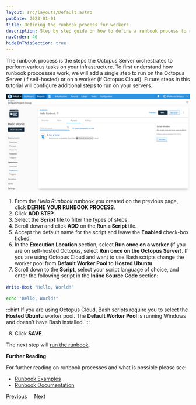 ```yaml
---
layout: src/layouts/Default.astro
pubDate: 2023-01-01
title: Defining the runbook process for workers
description: Step by step guide on how to define a runbook process to run on Workers in Octopus Deploy.
navOrder: 40
hideInThisSection: true
---
```


The runbook process is the steps the Octopus Server orchestrates to perform various tasks on your infrastructure.  To first understand how runbook proccesses work, we will add a single step to run on the Octopus Server (if self-hosted) or on a worker (if Octopus Cloud).  Future steps in this tutorial will configure additional steps to run on your servers.

![The Hello world deployment process](images/runbook-process.png "width=500")

1. From the *Hello Runbook* runbook you created on the previous page, click **DEFINE YOUR RUNBOOK PROCESS**.
1. Click **ADD STEP**.
1. Select the **Script** tile to filter the types of steps.
1. Scroll down and click **ADD** on the **Run a Script** tile.
1. Accept the default name for the script and leave the **Enabled** check-box ticked.
1. In the **Execution Location** section, select **Run once on a worker** (if you are on self-hosted Octopus, select **Run once on the Octopus Server**).  If you are using Octopus Cloud and want to use Bash scripts change the worker pool from **Default Worker Pool** to **Hosted Ubuntu**.
1. Scroll down to the **Script**, select your script language of choice, and enter the following script in the **Inline Source Code** section:

```powershell PowerShell
Write-Host "Hello, World!"
```
```bash Bash
echo "Hello, World!"
```

:::hint
If you are using Octopus Cloud, Bash scripts require you to select the **Hosted Ubuntu** worker pool.  The **Default Worker Pool** is running Windows and doesn't have Bash installed.
:::

8. Click **SAVE**.

The next step will [run the runbook](/docs/getting-started/first-runbook-run/running-a-runbook/).

**Further Reading**

For further reading on runbook processes and what is possible please see:

- [Runbook Examples](/docs/runbooks/runbook-examples/)
- [Runbook Documentation](/docs/runbooks/)

<span><a class="btn btn-secondary" href="/docs/getting-started/first-runbook-run/create-a-runbook">Previous</a></span>&nbsp;&nbsp;&nbsp;&nbsp;&nbsp;<span><a class="btn btn-success" href="/docs/getting-started/first-runbook-run/running-a-runbook">Next</a></span>